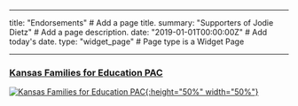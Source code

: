 
---
title: "Endorsements"  # Add a page title.
summary: "Supporters of Jodie Dietz"  # Add a page description.
date: "2019-01-01T00:00:00Z"  # Add today's date.
type: "widget_page"  # Page type is a Widget Page

---

### [Kansas Families for Education PAC](https://www.fundourpublicschools.com/)

[![Kansas Families for Education PAC](/img/KFE_PAC_LOGO.JPG){:height="50%" width="50%"}](https://www.fundourpublicschools.com/)